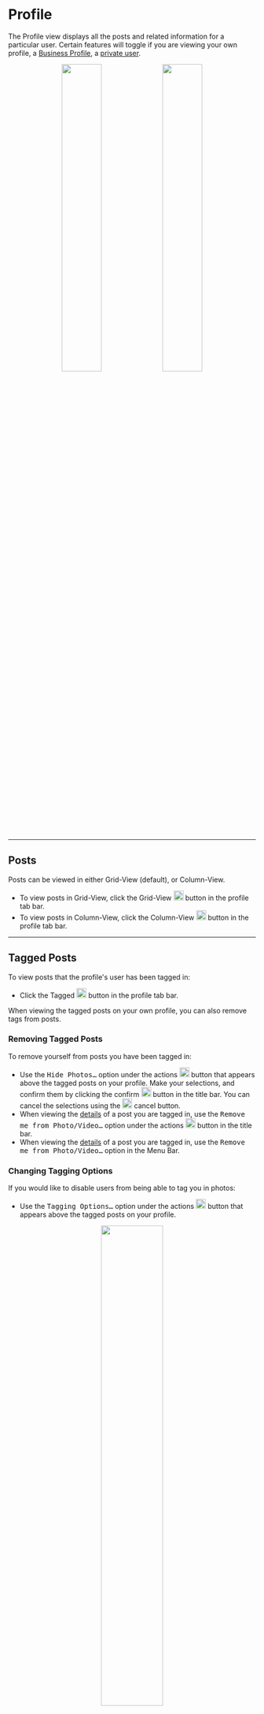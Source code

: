 # Profile

The Profile view displays all the posts and related information for a particular user. Certain features will toggle if you are viewing your own profile, a [Business Profile](/views/profile/businessprofiles.md), a [private user](/views/profile/privateprofiles.md).

<p style="text-align: center; margin-top: 1em;"><img src="/views/assets/profile-grid.png" width="40%" height="40%" /> <img src="/views/assets/profile-column.png" width="40%" height="40%" /></p>

------

## Posts

Posts can be viewed in either Grid-View (default), or Column-View.

- To view posts in Grid-View, click the Grid-View <img src="/views/assets/gridview.png" width="20" height="20" /> button in the profile tab bar.
- To view posts in Column-View, click the Column-View <img src="/views/assets/columnview.png" width="20" height="20" /> button in the profile tab bar.

------

## Tagged Posts

To view posts that the profile's user has been tagged in:

- Click the Tagged <img src="/views/assets/tagged.png" width="20" height="20" /> button in the profile tab bar.

When viewing the tagged posts on your own profile, you can also remove tags from posts.

### Removing Tagged Posts

To remove yourself from posts you have been tagged in:

- Use the <kbd>Hide Photos…</kbd> option under the actions <img src="/views/assets/share.png" width="20" height="20" /> button that appears above the tagged posts on your profile. Make your selections, and confirm them by clicking the confirm <img src="/views/assets/accept.png" width="20" height="20" /> button in the title bar. You can cancel the selections using the <img src="/views/assets/decline.png" width="20" height="20" /> cancel button.
- When viewing the [details](/views/detailview.md) of a post you are tagged in, use the <kbd>Remove me from Photo/Video…</kbd> option under the actions <img src="/views/assets/share.png" width="20" height="20" /> button in the title bar.
- When viewing the [details](/views/detailview.md) of a post you are tagged in, use the <kbd>Remove me from Photo/Video…</kbd> option in the Menu Bar.

### Changing Tagging Options

If you would like to disable users from being able to tag you in photos: 

- Use the <kbd>Tagging Options…</kbd> option under the actions <img src="/views/assets/share.png" width="20" height="20" /> button that appears above the tagged posts on your profile.

<p style="text-align: center; margin-top: 1em;"><img src="/views/assets/profile-tagging-options.png" width="50%" height="50%" /></p>

If set to "Add Manually", you will be notified in [Activity](/views/activity.md) when someone tags you in a photo, with the option to accept or remove the tag.

------

## Saved Posts

When viewing your own profile, an extra tab will appear, that allows you to view all the posts you have [saved](https://help.instagram.com/1744643532522513) as well as your [Saved Collections.](//views/profile/savedcollections.md) Only you can see this tab, and the posts you have saved.

To view posts that you have saved:

- Click the Saved <img src="/views/assets/saved.png" width="20" height="20" /> button in the profile tab bar.

------

## Archived Posts

When viewing your own profile, you can view all the posts you have archived. Only you can see these posts.

To view posts that you have archived:

- Click the Archived <img src="/views/assets/archived.png" width="20" height="20" /> button in the profile title bar.

To archive or unarchive a post:

- Right click a post and choose the <kbd>Archive Photo/Video</kbd> or <kbd>Show on Profile</kbd> menu item.
- When viewing the [details](/views/detailview.md) of one of your posts, use the <kbd>Archive Photo/Video</kbd> or <kbd>Show on Profile</kbd> option in the Menu Bar.


------

## Followers / Following

<p style="text-align: center; margin-top: 1em;"><img src="/views/assets/profile-following.png" width="50%" height="50%" /></p>

To view the followers or followings of a profile, click the "Followers" or "Following" button. The current relationship status between you and each user is displayed, allowing you to quickly follow or unfollow users from other profiles.

To follow/unfollow a user: 

- Click the Follow <img src="/views/assets/follow.png" width="20" height="20" /> or Following <img src="/views/assets/following.png" width="20" height="20" /> button (when hovering, the Following button will change in appearance to the Unfollow <img src="/views/assets/unfollow.png" width="20" height="20" /> button).

------

## Friend Requests

If your profile is set to [private](/views/profile/privateprofiles.md), users that wish to follow you will require your approval. When there are pending friend requests, they will be visible in various places:

- On your profile, with a badge that appears above your avatar.<br /><br /><p style="text-align: center; margin-top: 1em;"><img src="/views/assets/profile-friend-requests-avatar.png" width="50%" height="50%" /></p>

- At the top of your [activity.](/views/activity.md)<br /><br /><p style="text-align: center; margin-top: 1em;"><img src="/views/assets/profile-friend-requests-activity.png" width="50%" height="50%" /></p>

- On the profile of user that sent the friend request, a banner will appear.<br /><br /><p style="text-align: center; margin-top: 1em;"><img src="/views/assets/profile-friend-request.png" width="50%" height="50%" /></p>

- The Profile tab in the Flume menu will show an indicator.<br /><br /><p style="text-align: center; margin-top: 1em;"><img src="/views/assets/profile-friend-requests-menu.png" width="50%" height="50%" /></p>

- The Dock icon will be badged (see [Notifications Preferences](/preferences/notifications.md))

### Responding to Friend Requests

To respond to friend requests:

- When viewing the list of pending friend requests, click the Accept <img src="/views/assets/follow.png" width="20" height="20" /> or Decline <img src="/views/assets/decline.png" width="20" height="20" /> button that appears next to each user.

- When viewing the profile of user that has sent you a friend request, click the Accept <img src="/views/assets/follow.png" width="20" height="20" /> or Decline <img src="/views/assets/decline.png" width="20" height="20" /> button that appears below the user's biography.

<p style="text-align: center; margin-top: 1em;"><img src="/views/assets/profile-friend-requests.png" width="50%" height="50%" /></p>

> **[info]**
> If you [switch your profile to a public profile](/views/profile/privateprofiles.md), all pending friend requests will be accepted.

------

## Similar Account Suggestions

To view similar account suggestions on a profile:

- Click the collapse <img src="/views/assets/profile-suggestions-collapse.png" width="20" height="20" /> button. To scroll the suggestions, use the <img src="/views/assets/previous.png" width="20" height="20" /> and <img src="/views/assets/next.png" width="20" height="20" /> buttons, or view all similar account suggestions by clicking the <img src="/views/assets/columnview.png" width="20" height="20" /> button.

<p style="text-align: center; margin-top: 1em;"><img src="/views/assets/profile-suggestions.png" width="40%" height="40%" /> <img src="/views/assets/profile-suggestions-list.png" width="40%" height="40%" /></p>

------

### Following Account Suggestions

To follow a suggestion:

- Click the <img src="/views/assets/follow.png" width="20" height="20" /> button next to each user.

------

### Ignoring Account Suggestions

To dismiss a suggestion:

- Click the <img src="/views/assets/actions-dismiss.png" width="20" height="20" /> button next to each user.

> **[info]**
> You can opt-out of being suggested for other users by editing your profile via the Instagram website. [Learn more.](https://help.instagram.com/530450580417848)

------

## Profile Previews

<p style="text-align: center; margin-top: 1em;"><img src="/views/assets/profile-previews.png" width="50%" height="50%" /></p>

Profile previews are a way to quickly inspect a user's profile and follow them without leaving your current view. These are similar to the long-press actions or 3D Touch behaviours found on the mobile Instagram apps.

To view a profile preview:

- Long-press on any profile picture or username

To follow a user in a profile preview, click the Follow <img src="/views/assets/follow.png" width="20" height="20" /> button.

To close a profile preview, press the <kbd>⎋ (ESC)</kbd> key, or click outside of the preview.

------